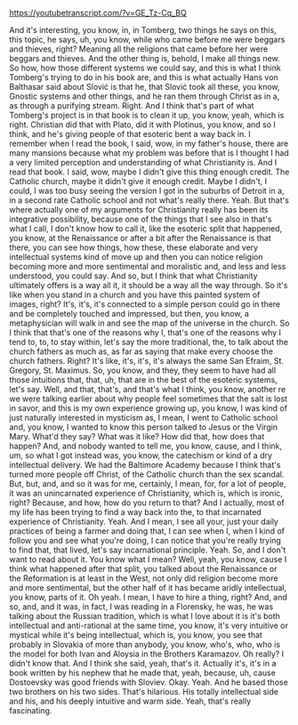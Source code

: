 https://youtubetranscript.com/?v=GE_Tz-Cq_BQ

 And it's interesting, you know, in, in Tomberg, two things he says on this, this topic, he says, uh, you know, while who came before me were beggars and thieves, right? Meaning all the religions that came before her were beggars and thieves. And the other thing is, behold, I make all things new. So how, how those different systems we could say, and this is what I think Tomberg's trying to do in his book are, and this is what actually Hans von Balthasar said about Slović is that he, that Slović took all these, you know, Gnostic systems and other things, and he ran them through Christ as in a, as through a purifying stream. Right. And I think that's part of what Tomberg's project is in that book is to clean it up, you know, yeah, which is right. Christian did that with Plato, did it with Plotinus, you know, and so I think, and he's giving people of that esoteric bent a way back in. I remember when I read the book, I said, wow, in my father's house, there are many mansions because what my problem was before that is I thought I had a very limited perception and understanding of what Christianity is. And I read that book. I said, wow, maybe I didn't give this thing enough credit. The Catholic church, maybe it didn't give it enough credit. Maybe I didn't, I could, I was too busy seeing the version I got in the suburbs of Detroit in a, in a second rate Catholic school and not what's really there. Yeah. But that's where actually one of my arguments for Christianity really has been its integrative possibility, because one of the things that I see also in that's what I call, I don't know how to call it, like the esoteric split that happened, you know, at the Renaissance or after a bit after the Renaissance is that there, you can see how things, how these, these elaborate and very intellectual systems kind of move up and then you can notice religion becoming more and more sentimental and moralistic and, and less and less understood, you could say. And so, but I think that what Christianity ultimately offers is a way all it, it should be a way all the way through. So it's like when you stand in a church and you have this painted system of images, right? It's, it's, it's connected to a simple person could go in there and be completely touched and impressed, but then, you know, a metaphysician will walk in and see the map of the universe in the church. So I think that that's one of the reasons why I, that's one of the reasons why I tend to, to, to stay within, let's say the more traditional, the, to talk about the church fathers as much as, as far as saying that make every choose the church fathers. Right? It's like, it's, it's, it's always the same San Efraim, St. Gregory, St. Maximus. So, you know, and they, they seem to have had all those intuitions that, that, uh, that are in the best of the esoteric systems, let's say. Well, and that, that's, and that's what I think, you know, another re we were talking earlier about why people feel sometimes that the salt is lost in savor, and this is my own experience growing up, you know, I was kind of just naturally interested in mysticism as, I mean, I went to Catholic school and, you know, I wanted to know this person talked to Jesus or the Virgin Mary. What'd they say? What was it like? How did that, how does that happen? And, and nobody wanted to tell me, you know, cause, and I think, um, so what I got instead was, you know, the catechism or kind of a dry intellectual delivery. We had the Baltimore Academy because I think that's turned more people off Christ, of the Catholic church than the sex scandal. But, but, and, and so it was for me, certainly, I mean, for, for a lot of people, it was an unincarnated experience of Christianity, which is, which is ironic, right? Because, and how, how do you return to that? And I actually, most of my life has been trying to find a way back into the, to that incarnated experience of Christianity. Yeah. And I mean, I see all your, just your daily practices of being a farmer and doing that, I can see when I, when I kind of follow you and see what you're doing, I can notice that you're really trying to find that, that lived, let's say incarnational principle. Yeah. So, and I don't want to read about it. You know what I mean? Well, yeah, you know, cause I think what happened after that split, you talked about the Renaissance or the Reformation is at least in the West, not only did religion become more and more sentimental, but the other half of it has became aridly intellectual, you know, parts of it. Oh yeah. I mean, I have to hire a thing, right? And, and so, and, and it was, in fact, I was reading in a Florensky, he was, he was talking about the Russian tradition, which is what I love about it is it's both intellectual and anti-rational at the same time, you know, it's very intuitive or mystical while it's being intellectual, which is, you know, you see that probably in Slovakia of more than anybody, you know, who's, who, who is the model for both Ivan and Aloysia in the Brothers Karamazov. Oh really? I didn't know that. And I think she said, yeah, that's it. Actually it's, it's in a book written by his nephew that he made that, yeah, because, uh, cause Dostoevsky was good friends with Sloviev. Okay. Yeah. And he based those two brothers on his two sides. That's hilarious. His totally intellectual side and his, and his deeply intuitive and warm side. Yeah, that's really fascinating.
